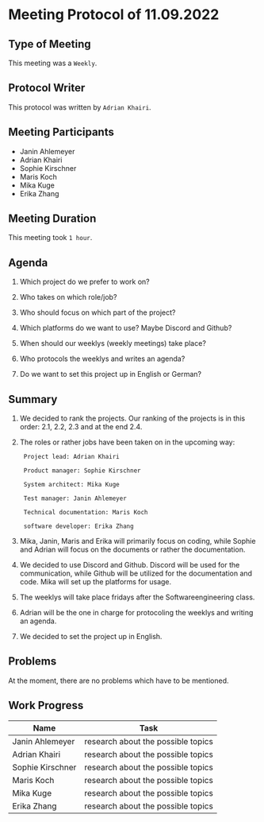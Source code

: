 <!-- fill in date-->
# Meeting  Protocol  of  11.09.2022

## Type of Meeting
<!-- fill in "Weekly", "Team Code Meeting" or "Team Documentation Meeting"-->
This meeting was a ```Weekly```.

## Protocol Writer
<!-- fill in "Erika Zhang" or "Adrian Khairi"-->
This protocol was written by ```Adrian Khairi```.

## Meeting Participants

* Janin Ahlemeyer
* Adrian Khairi
* Sophie Kirschner
* Maris Koch
* Mika Kuge
* Erika Zhang

## Meeting Duration
<!-- fill in time, if it isn't a Weekly- in hours-->
This meeting took ```1 hour```.

## Agenda
<!-- please use iterating numbers-->

1. Which project do we prefer to work on?

2. Who takes on which role/job?
  
3. Who should focus on which part of the project?

4. Which platforms do we want to use? Maybe Discord and Github?

5. When should our weeklys (weekly meetings) take place?

6. Who protocols the weeklys and writes an agenda?

7. Do we want to set this project up in English or German?

## Summary
<!-- please use iterating numbers-->

1. We decided to rank the projects. Our ranking of the projects is in this order: 2.1, 2.2, 2.3 and at the end 2.4.

2. The roles or rather jobs have been taken on in the upcoming way:

        Project lead: Adrian Khairi

        Product manager: Sophie Kirschner

        System architect: Mika Kuge

        Test manager: Janin Ahlemeyer

        Technical documentation: Maris Koch
        
        software developer: Erika Zhang

3. Mika, Janin, Maris and Erika will primarily focus on coding, while Sophie and Adrian will focus on the documents or rather the documentation.

4. We decided to use Discord and Github. Discord will be used for the communication, while Github will be utilized for the documentation and code. Mika will set up the platforms for usage.

5. The weeklys will take place fridays after the Softwareengineering class.

6. Adrian will be the one in charge for protocoling the weeklys and writing an agenda.

7. We decided to set the project up in English.  

## Problems
<!-- fill out if something happened, otherwise just let the previewn sentence stay there-->

At the moment, there are no problems which have to be mentioned.

## Work Progress
<!-- please fill out the tasks-->

|Name            |Task                         |
|----------------|-----------------------------|
|Janin Ahlemeyer |research about the possible topics                             |
|Adrian Khairi   |research about the possible topics                                              |
|Sophie Kirschner|research about the possible topics                                               |
|Maris Koch      |research about the possible topics                                               |
|Mika Kuge      |research about the possible topics                                               |
|Erika Zhang     |research about the possible topics                                               |
